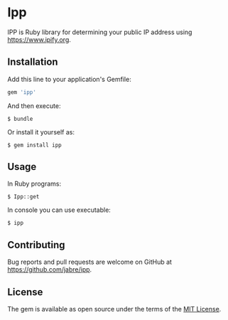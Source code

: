 # Ipp

IPP is Ruby library for determining your public IP address using https://www.ipify.org.

## Installation

Add this line to your application's Gemfile:

```ruby
gem 'ipp'
```

And then execute:

    $ bundle

Or install it yourself as:

    $ gem install ipp

## Usage

In Ruby programs:

    $ Ipp::get

In console you can use executable:

    $ ipp

## Contributing

Bug reports and pull requests are welcome on GitHub at https://github.com/jabre/ipp.

## License

The gem is available as open source under the terms of the [MIT License](https://opensource.org/licenses/MIT).
